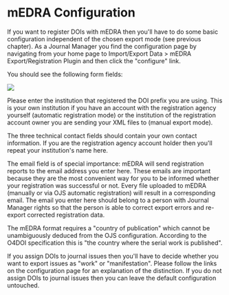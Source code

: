 # mEDRA Configuration

If you want to register DOIs with mEDRA then you'll have to do some basic configuration independent of the chosen export mode (see previous chapter). As a Journal Manager you find the configuration page by navigating from your home page to Import/Export Data &gt; mEDRA Export/Registration Plugin and then click the "configure" link.

You should see the following form fields:

![](assets/MEDRA-basic-config.png)

Please enter the institution that registered the DOI prefix you are using. This is your own institution if you have an account with the registration agency yourself (automatic registration mode) or the institution of the registration account owner you are sending your XML files to (manual export mode).

The three technical contact fields should contain your own contact information. If you are the registration agency account holder then you'll repeat your institution's name here.

The email field is of special importance: mEDRA will send registration reports to the email address you enter here. These emails are important because they are the most convenient way for you to be informed whether your registration was successful or not. Every file uploaded to mEDRA (manually or via OJS automatic registration) will result in a corresponding email. The email you enter here should belong to a person with Journal Manager rights so that the person is able to correct export errors and re-export corrected registration data.

The mEDRA format requires a "country of publication" which cannot be unambiguously deduced from the OJS configuration. According to the O4DOI specification this is "the country where the serial work is published".

If you assign DOIs to journal issues then you'll have to decide whether you want to export issues as "work" or "manifestation". Please follow the links on the configuration page for an explanation of the distinction. If you do not assign DOIs to journal issues then you can leave the default configuration untouched.
